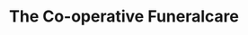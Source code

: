 ---
title: "The Co-operative Funeralcare"
url: /johnstone/the-co-operative-funeralcare/
shop: funeral directors
---